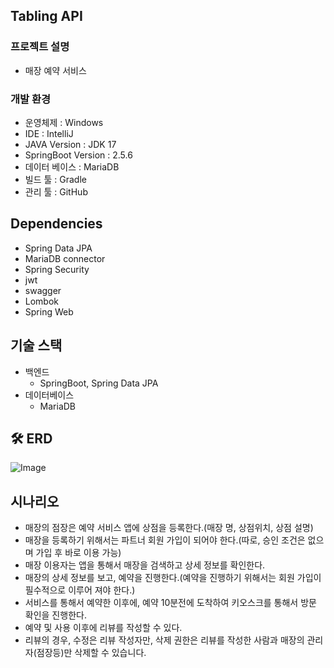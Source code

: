 ## Tabling API     

### 프로젝트 설명
- 매장 예약 서비스

### 개발 환경
- 운영체제 : Windows
- IDE : IntelliJ
- JAVA Version : JDK 17
- SpringBoot Version : 2.5.6
- 데이터 베이스 : MariaDB
- 빌드 툴 : Gradle
- 관리 툴 : GitHub

## Dependencies
- Spring Data JPA
- MariaDB connector
- Spring Security
- jwt
- swagger
- Lombok
- Spring Web


## 기술 스택
- 백엔드
    - SpringBoot, Spring Data JPA
- 데이터베이스
    - MariaDB

## 🛠 ERD

![Image](https://github.com/ykchoi1203/tabling/assets/30820741/01e95bc4-b97f-4cf4-a92d-c2ebd2e53e00)

## 시나리오
- 매장의 점장은 예약 서비스 앱에 상점을 등록한다.(매장 명, 상점위치, 상점 설명)
- 매장을 등록하기 위해서는 파트너 회원 가입이 되어야 한다.(따로, 승인 조건은 없으며 가입 후 바로 이용 가능)
- 매장 이용자는 앱을 통해서 매장을 검색하고 상세 정보를 확인한다.
- 매장의 상세 정보를 보고, 예약을 진행한다.(예약을 진행하기 위해서는 회원 가입이 필수적으로 이루어 져야 한다.)
- 서비스를 통해서 예약한 이후에, 예약 10분전에 도착하여 키오스크를 통해서 방문 확인을 진행한다.
- 예약 및 사용 이후에 리뷰를 작성할 수 있다.
- 리뷰의 경우, 수정은 리뷰 작성자만, 삭제 권한은 리뷰를 작성한 사람과 매장의 관리자(점장등)만 삭제할 수 있습니다.
